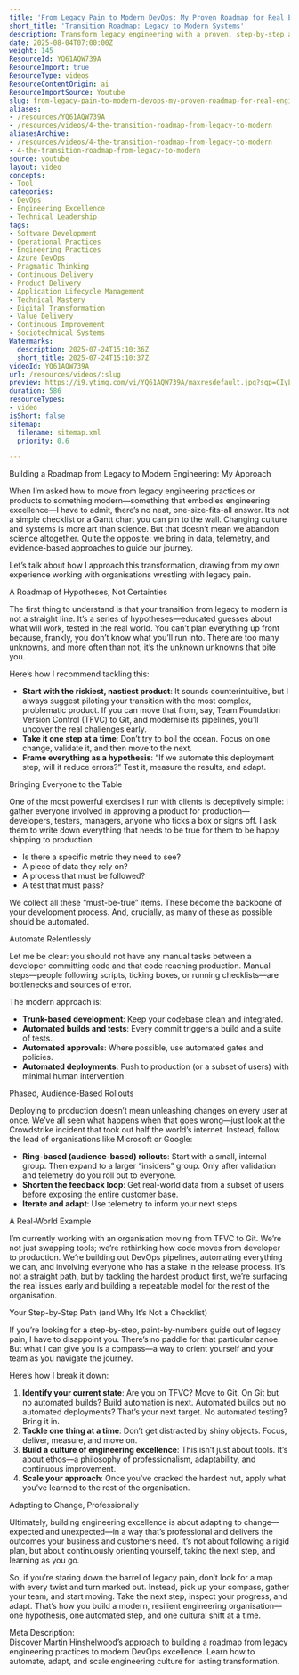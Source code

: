 ```yaml
---
title: 'From Legacy Pain to Modern DevOps: My Proven Roadmap for Real Engineering Transformation'
short_title: 'Transition Roadmap: Legacy to Modern Systems'
description: Transform legacy engineering with a proven, step-by-step approach—learn how to automate, adapt, and build a resilient, modern DevOps culture.
date: 2025-08-04T07:00:00Z
weight: 145
ResourceId: YQ61AQW739A
ResourceImport: true
ResourceType: videos
ResourceContentOrigin: ai
ResourceImportSource: Youtube
slug: from-legacy-pain-to-modern-devops-my-proven-roadmap-for-real-engineering-transformation
aliases:
- /resources/YQ61AQW739A
- /resources/videos/4-the-transition-roadmap-from-legacy-to-modern
aliasesArchive:
- /resources/videos/4-the-transition-roadmap-from-legacy-to-modern
- 4-the-transition-roadmap-from-legacy-to-modern
source: youtube
layout: video
concepts:
- Tool
categories:
- DevOps
- Engineering Excellence
- Technical Leadership
tags:
- Software Development
- Operational Practices
- Engineering Practices
- Azure DevOps
- Pragmatic Thinking
- Continuous Delivery
- Product Delivery
- Application Lifecycle Management
- Technical Mastery
- Digital Transformation
- Value Delivery
- Continuous Improvement
- Sociotechnical Systems
Watermarks:
  description: 2025-07-24T15:10:36Z
  short_title: 2025-07-24T15:10:37Z
videoId: YQ61AQW739A
url: /resources/videos/:slug
preview: https://i9.ytimg.com/vi/YQ61AQW739A/maxresdefault.jpg?sqp=CIyL2sMG&rs=AOn4CLDgxpLWoJLJYOlFORIUC4e7TbJfNg
duration: 586
resourceTypes:
- video
isShort: false
sitemap:
  filename: sitemap.xml
  priority: 0.6

---
```

Building a Roadmap from Legacy to Modern Engineering: My Approach

When I’m asked how to move from legacy engineering practices or products to something modern—something that embodies engineering excellence—I have to admit, there’s no neat, one-size-fits-all answer. It’s not a simple checklist or a Gantt chart you can pin to the wall. Changing culture and systems is more art than science. But that doesn’t mean we abandon science altogether. Quite the opposite: we bring in data, telemetry, and evidence-based approaches to guide our journey.

Let’s talk about how I approach this transformation, drawing from my own experience working with organisations wrestling with legacy pain.

A Roadmap of Hypotheses, Not Certainties

The first thing to understand is that your transition from legacy to modern is not a straight line. It’s a series of hypotheses—educated guesses about what will work, tested in the real world. You can’t plan everything up front because, frankly, you don’t know what you’ll run into. There are too many unknowns, and more often than not, it’s the unknown unknowns that bite you.

Here’s how I recommend tackling this:

- **Start with the riskiest, nastiest product**: It sounds counterintuitive, but I always suggest piloting your transition with the most complex, problematic product. If you can move that from, say, Team Foundation Version Control (TFVC) to Git, and modernise its pipelines, you’ll uncover the real challenges early.
- **Take it one step at a time**: Don’t try to boil the ocean. Focus on one change, validate it, and then move to the next.
- **Frame everything as a hypothesis**: “If we automate this deployment step, will it reduce errors?” Test it, measure the results, and adapt.

Bringing Everyone to the Table

One of the most powerful exercises I run with clients is deceptively simple: I gather everyone involved in approving a product for production—developers, testers, managers, anyone who ticks a box or signs off. I ask them to write down everything that needs to be true for them to be happy shipping to production.

- Is there a specific metric they need to see?
- A piece of data they rely on?
- A process that must be followed?
- A test that must pass?

We collect all these “must-be-true” items. These become the backbone of your development process. And, crucially, as many of these as possible should be automated.

Automate Relentlessly

Let me be clear: you should not have any manual tasks between a developer committing code and that code reaching production. Manual steps—people following scripts, ticking boxes, or running checklists—are bottlenecks and sources of error.

The modern approach is:

- **Trunk-based development**: Keep your codebase clean and integrated.
- **Automated builds and tests**: Every commit triggers a build and a suite of tests.
- **Automated approvals**: Where possible, use automated gates and policies.
- **Automated deployments**: Push to production (or a subset of users) with minimal human intervention.

Phased, Audience-Based Rollouts

Deploying to production doesn’t mean unleashing changes on every user at once. We’ve all seen what happens when that goes wrong—just look at the Crowdstrike incident that took out half the world’s internet. Instead, follow the lead of organisations like Microsoft or Google:

- **Ring-based (audience-based) rollouts**: Start with a small, internal group. Then expand to a larger “insiders” group. Only after validation and telemetry do you roll out to everyone.
- **Shorten the feedback loop**: Get real-world data from a subset of users before exposing the entire customer base.
- **Iterate and adapt**: Use telemetry to inform your next steps.

A Real-World Example

I’m currently working with an organisation moving from TFVC to Git. We’re not just swapping tools; we’re rethinking how code moves from developer to production. We’re building out DevOps pipelines, automating everything we can, and involving everyone who has a stake in the release process. It’s not a straight path, but by tackling the hardest product first, we’re surfacing the real issues early and building a repeatable model for the rest of the organisation.

Your Step-by-Step Path (and Why It’s Not a Checklist)

If you’re looking for a step-by-step, paint-by-numbers guide out of legacy pain, I have to disappoint you. There’s no paddle for that particular canoe. But what I can give you is a compass—a way to orient yourself and your team as you navigate the journey.

Here’s how I break it down:

1. **Identify your current state**: Are you on TFVC? Move to Git. On Git but no automated builds? Build automation is next. Automated builds but no automated deployments? That’s your next target. No automated testing? Bring it in.
2. **Tackle one thing at a time**: Don’t get distracted by shiny objects. Focus, deliver, measure, and move on.
3. **Build a culture of engineering excellence**: This isn’t just about tools. It’s about ethos—a philosophy of professionalism, adaptability, and continuous improvement.
4. **Scale your approach**: Once you’ve cracked the hardest nut, apply what you’ve learned to the rest of the organisation.

Adapting to Change, Professionally

Ultimately, building engineering excellence is about adapting to change—expected and unexpected—in a way that’s professional and delivers the outcomes your business and customers need. It’s not about following a rigid plan, but about continuously orienting yourself, taking the next step, and learning as you go.

So, if you’re staring down the barrel of legacy pain, don’t look for a map with every twist and turn marked out. Instead, pick up your compass, gather your team, and start moving. Take the next step, inspect your progress, and adapt. That’s how you build a modern, resilient engineering organisation—one hypothesis, one automated step, and one cultural shift at a time.

Meta Description:  
Discover Martin Hinshelwood’s approach to building a roadmap from legacy engineering practices to modern DevOps excellence. Learn how to automate, adapt, and scale engineering culture for lasting transformation.
